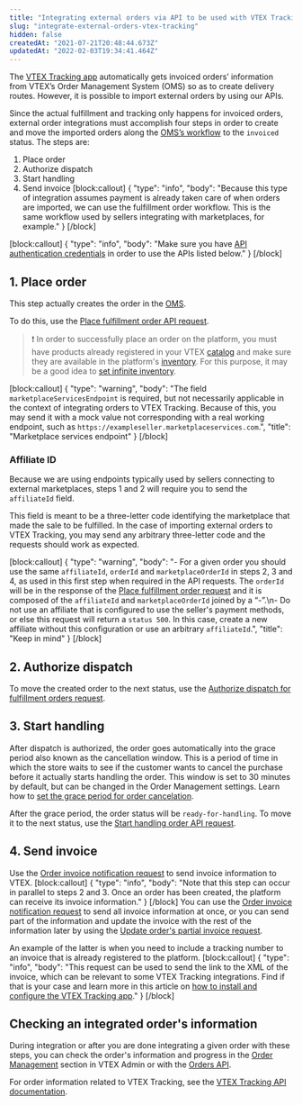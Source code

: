 ```yaml
---
title: "Integrating external orders via API to be used with VTEX Tracking"
slug: "integrate-external-orders-vtex-tracking"
hidden: false
createdAt: "2021-07-21T20:48:44.673Z"
updatedAt: "2022-02-03T19:34:41.464Z"
---
```

The [VTEX Tracking app](https://help.vtex.com/en/tutorial/visao-geral-vtex-tracking--1uDRquVudbPuoK05MtbZGh#) automatically gets invoiced orders’ information from VTEX’s Order Management System (OMS) so as to create delivery routes. However, it is possible to import external orders by using our APIs.

Since the actual fulfillment and tracking only happens for invoiced orders, external order integrations must accomplish four steps in order to create and move the imported orders along the [OMS’s workflow](https://help.vtex.com/en/tutorial/fluxo-de-pedido--tutorials_196#) to the `invoiced` status. The steps are:

1. Place order
2. Authorize dispatch
3. Start handling
4. Send invoice
[block:callout]
{
  "type": "info",
  "body": "Because this type of integration assumes payment is already taken care of when orders are imported, we can use the fulfillment order workflow. This is the same workflow used by sellers integrating with marketplaces, for example."
}
[/block]

[block:callout]
{
  "type": "info",
  "body": "Make sure you have [API authentication credentials](https://developers.vtex.com/docs/guides/getting-started-authentication) in order to use the APIs listed below."
}
[/block]
## 1. Place order

This step actually creates the order in the [OMS](https://help.vtex.com/en/tutorial/lista-de-pedidos--tutorials_200#).

To do this, use the [Place fulfillment order API request](https://developers.vtex.com/vtex-rest-api/reference/place-fulfillment-order).

>❗ In order to successfully place an order on the platform, you must have products already registered in your VTEX [catalog](https://help.vtex.com/tracks/catalog-101--5AF0XfnjfWeopIFBgs3LIQ#) and make sure they are available in the platform's [inventory](https://help.vtex.com/en/tutorial/managing-stock-items--tutorials_139#). For this purpose, it may be a good idea to [set infinite inventory](https://help.vtex.com/en/tutorial/managing-stock-items--tutorials_139#inventory-table-fields).

[block:callout]
{
  "type": "warning",
  "body": "The field `marketplaceServicesEndpoint` is required, but not necessarily applicable in the context of integrating orders to VTEX Tracking. Because of this, you may send it with a mock value not corresponding with a real working endpoint, such as `https://exampleseller.marketplaceservices.com`.",
  "title": "Marketplace services endpoint"
}
[/block]
### Affiliate ID

Because we are using endpoints typically used by sellers connecting to external marketplaces, steps 1 and 2 will require you to send the `affiliateId` field. 

This field is meant to be a three-letter code identifying the marketplace that made the sale to be fulfilled. In the case of importing external orders to VTEX Tracking, you may send any arbitrary three-letter code and the requests should work as expected.

[block:callout]
{
  "type": "warning",
  "body": "- For a given order you should use the same `affiliateId`, `orderId` and `marketplaceOrderId` in steps 2, 3 and 4, as used in this first step when required in the API requests. The `orderId` will be in the response of the [Place fulfillment order request](https://developers.vtex.com/vtex-rest-api/reference/place-fulfillment-order) and it is composed of the `affiliateId` and `marketplaceOrderId` joined by a “-”.\n- Do not use an affiliate that is configured to use the seller's payment methods, or else this request will return a `status 500`. In this case, create a new affiliate without this configuration or use an arbitrary `affiliateId`.",
  "title": "Keep in mind"
}
[/block]
## 2. Authorize dispatch

To move the created order to the next status, use the [Authorize dispatch for fulfillment orders request](https://developers.vtex.com/vtex-rest-api/reference/authorize-dispatch-for-fulfillment-order).


## 3. Start handling

After dispatch is authorized, the order goes automatically into the grace period also known as the cancellation window. This is a period of time in which the store waits to see if the customer wants to cancel the purchase before it actually starts handling the order. This window is set to 30 minutes by default, but can be changed in the Order Management settings. Learn how to [set the grace period for order cancelation](https://help.vtex.com/en/tutorial/setting-the-grace-period-for-order-cancellation--jYFdnPDtNm4WCEkYWqqC#).

After the grace period, the order status will be `ready-for-handling`. To move it to the next status, use the [Start handling order API request](https://developers.vtex.com/vtex-rest-api/reference/starthandling).


## 4. Send invoice 

Use the [Order invoice notification request](https://developers.vtex.com/vtex-rest-api/reference/invoicenotification) to send invoice information to VTEX.
[block:callout]
{
  "type": "info",
  "body": "Note that this step can occur in parallel to steps 2 and 3. Once an order has been created, the platform can receive its invoice information."
}
[/block]
You can use the [Order invoice notification request](https://developers.vtex.com/vtex-rest-api/reference/invoicenotification) to send all invoice information at once, or you can send part of the information and update the invoice with the rest of the information later by using the  [Update order's partial invoice request](https://developers.vtex.com/vtex-rest-api/reference/updatepartialinvoicesendtrackingnumber).

An example of the latter is when you need to include a tracking number to an invoice that is already registered to the platform.
[block:callout]
{
  "type": "info",
  "body": "This request can be used to send the link to the XML of the invoice, which can be relevant to some VTEX Tracking integrations. Find if that is your case and learn more in this article on [how to install and configure the VTEX Tracking app](https://help.vtex.com/pt/tutorial/how-to-install-and-setup-the-vtex-tracking-app-on-your-vtex-admin--3ejuFsJ1m0r08cT6afpIPf#)."
}
[/block]
## Checking an integrated order's information

During integration or after you are done integrating a given order with these steps, you can check the order's information and progress in the [Order Management](https://help.vtex.com/en/category/orders-management--2663q96EyQuYc20y0yYAEE#) section in VTEX Admin or with the [Orders API](https://developers.vtex.com/vtex-rest-api/reference/orders).

For order information related to VTEX Tracking, see the [VTEX Tracking API documentation](https://developers.vtex.com/vtex-rest-api/reference/vtex-tracking-overview).